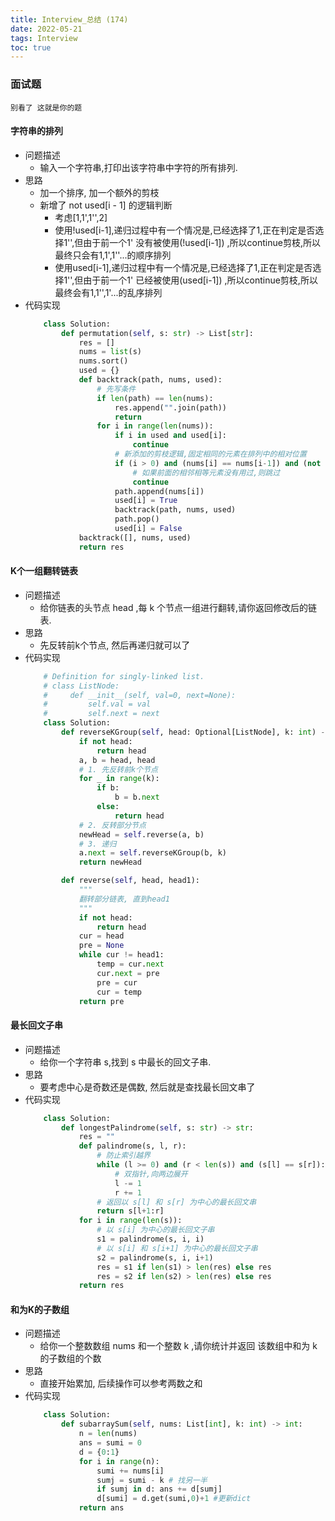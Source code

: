 ```yaml
---
title: Interview_总结 (174)
date: 2022-05-21
tags: Interview
toc: true
---
```


### 面试题
    别看了 这就是你的题

<!-- more -->

#### 字符串的排列
- 问题描述
    * 输入一个字符串,打印出该字符串中字符的所有排列.
- 思路
    * 加一个排序, 加一个额外的剪枝
    * 新增了 not used[i - 1] 的逻辑判断
        * 考虑[1,1',1'',2]
        * 使用!used[i-1],递归过程中有一个情况是,已经选择了1,正在判定是否选择1'',但由于前一个1' 没有被使用(!used[i-1]) ,所以continue剪枝,所以最终只会有1,1',1''...的顺序排列
        * 使用used[i-1],递归过程中有一个情况是,已经选择了1,正在判定是否选择1'',但由于前一个1' 已经被使用(used[i-1]) ,所以continue剪枝,所以最终会有1,1'',1'...的乱序排列
- 代码实现
    ```python
        class Solution:
            def permutation(self, s: str) -> List[str]:
                res = []
                nums = list(s)
                nums.sort()
                used = {}
                def backtrack(path, nums, used):
                    # 先写条件
                    if len(path) == len(nums):
                        res.append("".join(path))
                        return
                    for i in range(len(nums)):
                        if i in used and used[i]:
                            continue
                        # 新添加的剪枝逻辑,固定相同的元素在排列中的相对位置
                        if (i > 0) and (nums[i] == nums[i-1]) and (not used[i-1]):
                            # 如果前面的相邻相等元素没有用过,则跳过
                            continue
                        path.append(nums[i])
                        used[i] = True
                        backtrack(path, nums, used)
                        path.pop()
                        used[i] = False
                backtrack([], nums, used)
                return res
    ```

#### K个一组翻转链表
- 问题描述
    * 给你链表的头节点 head ,每 k 个节点一组进行翻转,请你返回修改后的链表.
- 思路
    * 先反转前k个节点, 然后再递归就可以了
- 代码实现
    ```python
        # Definition for singly-linked list.
        # class ListNode:
        #     def __init__(self, val=0, next=None):
        #         self.val = val
        #         self.next = next
        class Solution:
            def reverseKGroup(self, head: Optional[ListNode], k: int) -> Optional[ListNode]:
                if not head:
                    return head
                a, b = head, head
                # 1. 先反转前k个节点
                for _ in range(k):
                    if b:
                        b = b.next
                    else:
                        return head
                # 2. 反转部分节点
                newHead = self.reverse(a, b)
                # 3. 递归
                a.next = self.reverseKGroup(b, k)
                return newHead

            def reverse(self, head, head1):
                """
                翻转部分链表, 直到head1
                """
                if not head:
                    return head
                cur = head
                pre = None
                while cur != head1:
                    temp = cur.next
                    cur.next = pre
                    pre = cur
                    cur = temp
                return pre
    ```

#### 最长回文子串
- 问题描述
    * 给你一个字符串 s,找到 s 中最长的回文子串.
- 思路
    * 要考虑中心是奇数还是偶数, 然后就是查找最长回文串了
- 代码实现
    ```python
        class Solution:
            def longestPalindrome(self, s: str) -> str:
                res = ""
                def palindrome(s, l, r):
                    # 防止索引越界
                    while (l >= 0) and (r < len(s)) and (s[l] == s[r]):
                        # 双指针,向两边展开
                        l -= 1
                        r += 1
                    # 返回以 s[l] 和 s[r] 为中心的最长回文串
                    return s[l+1:r]
                for i in range(len(s)):
                    # 以 s[i] 为中心的最长回文子串
                    s1 = palindrome(s, i, i)
                    # 以 s[i] 和 s[i+1] 为中心的最长回文子串
                    s2 = palindrome(s, i, i+1)
                    res = s1 if len(s1) > len(res) else res
                    res = s2 if len(s2) > len(res) else res
                return res
    ```

#### 和为K的子数组
- 问题描述
    * 给你一个整数数组 nums 和一个整数 k ,请你统计并返回 该数组中和为 k 的子数组的个数 
- 思路
    * 直接开始累加, 后续操作可以参考两数之和
- 代码实现
    ```python
        class Solution:
            def subarraySum(self, nums: List[int], k: int) -> int:
                n = len(nums)
                ans = sumi = 0
                d = {0:1}
                for i in range(n):
                    sumi += nums[i]
                    sumj = sumi - k # 找另一半
                    if sumj in d: ans += d[sumj]
                    d[sumi] = d.get(sumi,0)+1 #更新dict
                return ans
    ```


